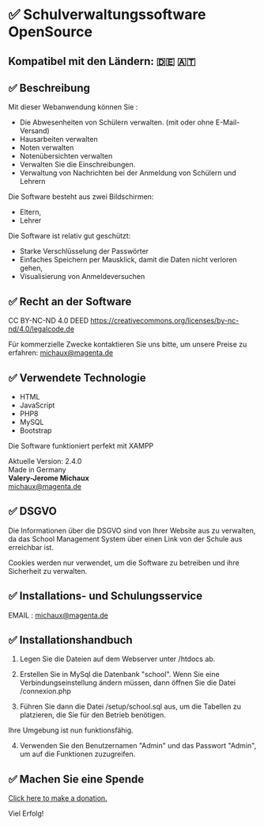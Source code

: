# ✅ Schulverwaltungssoftware OpenSource

## Kompatibel mit den Ländern: 🇩🇪 🇦🇹 

## ✅ Beschreibung

Mit dieser Webanwendung können Sie : 

- Die Abwesenheiten von Schülern verwalten. 
(mit oder ohne E-Mail-Versand)
- Hausarbeiten verwalten
- Noten verwalten
- Notenübersichten verwalten
- Verwalten Sie die Einschreibungen.
- Verwaltung von Nachrichten bei der Anmeldung von Schülern und Lehrern

Die Software besteht aus zwei Bildschirmen: 
- Eltern, 
- Lehrer

Die Software ist relativ gut geschützt: 
- Starke Verschlüsselung der Passwörter
- Einfaches Speichern per Mausklick, damit die Daten nicht verloren gehen,
- Visualisierung von Anmeldeversuchen  

## ✅ Recht an der Software

CC BY-NC-ND 4.0 DEED
https://creativecommons.org/licenses/by-nc-nd/4.0/legalcode.de

Für kommerzielle Zwecke kontaktieren Sie uns bitte, um unsere Preise zu erfahren:
michaux@magenta.de

## ✅ Verwendete Technologie

- HTML
- JavaScript
- PHP8
- MySQL
- Bootstrap

Die Software funktioniert perfekt mit XAMPP

Aktuelle Version: 2.4.0<br>
Made in Germany<br>
<b>Valery-Jerome Michaux</b><br>
michaux@magenta.de

## ✅ DSGVO
Die Informationen über die DSGVO sind von Ihrer Website aus zu verwalten, da das School Management System über einen Link von der Schule aus erreichbar ist.

Cookies werden nur verwendet, um die Software zu betreiben und ihre Sicherheit zu verwalten. 

## ✅ Installations- und Schulungsservice

EMAIL : michaux@magenta.de

## ✅ Installationshandbuch

1. Legen Sie die Dateien auf dem Webserver unter /htdocs ab.

2. Erstellen Sie in MySql die Datenbank "school". 
Wenn Sie eine Verbindungseinstellung ändern müssen, dann öffnen Sie die Datei /connexion.php

3. Führen Sie dann die Datei /setup/school.sql aus, um die Tabellen zu platzieren, die Sie für den Betrieb benötigen. 

Ihre Umgebung ist nun funktionsfähig. 

4. Verwenden Sie den Benutzernamen "Admin" und das Passwort "Admin", um auf die Funktionen zuzugreifen. 


## ✅ Machen Sie eine Spende

[Click here to make a donation.](https://github.com/sponsors/Michaux-Technology)

Viel Erfolg!


